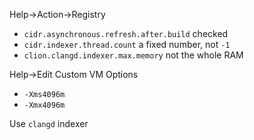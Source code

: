 Help->Action->Registry
- `cidr.asynchronous.refresh.after.build` checked
- `cidr.indexer.thread.count` a fixed number, not `-1`
- `clion.clangd.indexer.max.memory` not the whole RAM

Help->Edit Custom VM Options
- `-Xms4096m`
- `-Xmx4096m`

Use `clangd` indexer
